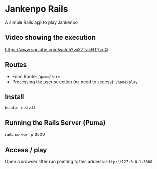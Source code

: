 # Jankenpo Rails

A simple Rails app to play Jankenpo.

## Video showing the execution

https://www.youtube.com/watch?v=XZTakHTYznQ

## Routes

- Form Route: `/game/form`
- Processing the user selection (no need to access): `/game/play`

## Install

`bundle install`

## Running the Rails Server (Puma)

rails server -p 3000

## Access / play

Open a browser after run pointing to this address: `http://127.0.0.1:3000`
